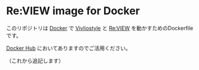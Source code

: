 # Re:VIEW image for Docker

このリポジトリは [Docker](https://www.docker.com/) で [Vivliostyle](https://vivliostyle.org/ja/) と [Re:VIEW](https://github.com/kmuto/review/) を動かすためのDockerfileです。

[Docker Hub](https://hub.docker.com/r/huideyeren/review/) においてありますのでご活用ください。

（これから追記します）